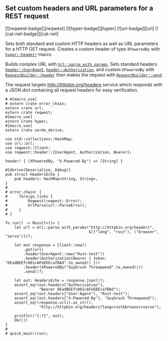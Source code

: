 ## Set custom headers and URL parameters for a REST request

[![reqwest-badge]][reqwest] [![hyper-badge]][hyper] [![url-badge]][url] [![cat-net-badge]][cat-net]

Sets both standard and custom HTTP headers as well as URL parameters
for a HTTP GET request. Creates a custom header of type `XPoweredBy`
with [`hyper::header!`] macro.

Builds complex URL with [`Url::parse_with_params`].  Sets standard headers
[`header::UserAgent`], [`header::Authorization`], and custom `XPoweredBy`
with [`RequestBuilder::header`] then makes the request with
[`RequestBuilder::send`].

The request targets <http://httpbin.org/headers> service which responds with
a JSON dict containing all request headers for easy verification.

```rust,no_run
# #[macro_use]
# extern crate error_chain;
extern crate url;
extern crate reqwest;
#[macro_use]
extern crate hyper;
#[macro_use]
extern crate serde_derive;

use std::collections::HashMap;
use url::Url;
use reqwest::Client;
use reqwest::header::{UserAgent, Authorization, Bearer};

header! { (XPoweredBy, "X-Powered-By") => [String] }

#[derive(Deserialize, Debug)]
pub struct HeadersEcho {
    pub headers: HashMap<String, String>,
}
#
# error_chain! {
#     foreign_links {
#         Reqwest(reqwest::Error);
#         UrlParse(url::ParseError);
#     }
# }

fn run() -> Result<()> {
    let url = Url::parse_with_params("http://httpbin.org/headers",
                                     &[("lang", "rust"), ("browser", "servo")])?;

    let mut response = Client::new()
        .get(url)
        .header(UserAgent::new("Rust-test"))
        .header(Authorization(Bearer { token: "DEadBEEfc001cAFeEDEcafBAd".to_owned() }))
        .header(XPoweredBy("Guybrush Threepwood".to_owned()))
        .send()?;

    let out: HeadersEcho = response.json()?;
    assert_eq!(out.headers["Authorization"],
               "Bearer DEadBEEfc001cAFeEDEcafBAd");
    assert_eq!(out.headers["User-Agent"], "Rust-test");
    assert_eq!(out.headers["X-Powered-By"], "Guybrush Threepwood");
    assert_eq!(response.url().as_str(),
               "http://httpbin.org/headers?lang=rust&browser=servo");

    println!("{:?}", out);
    Ok(())
}
#
# quick_main!(run);
```

[`header::Authorization`]: https://doc.servo.org/hyper/header/struct.Authorization.html
[`header::UserAgent`]: https://doc.servo.org/hyper/header/struct.UserAgent.html
[`hyper::header!`]: https://doc.servo.org/hyper/macro.header.html
[`RequestBuilder::header`]: https://docs.rs/reqwest/*/reqwest/struct.RequestBuilder.html#method.header
[`RequestBuilder::send`]: https://docs.rs/reqwest/*/reqwest/struct.RequestBuilder.html#method.send
[`Url::parse_with_params`]: https://docs.rs/url/*/url/struct.Url.html#method.parse_with_params
